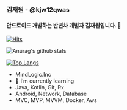 ### 김재원 - @kjw12qwas
#### 안드로이드 개발하는 반년차 개발자 김재원입니다. 👋
[![Hits](https://hits.seeyoufarm.com/api/count/incr/badge.svg?url=https%3A%2F%2Fgithub.com%2Fkjw12qwas&count_bg=%2379C83D&title_bg=%23555555&icon=&icon_color=%23E7E7E7&title=hits&edge_flat=false)](https://hits.seeyoufarm.com)

![Anurag's github stats](https://github-readme-stats.vercel.app/api?username=kjw12qwas&show_icons=true&theme=dracula)

[![Top Langs](https://github-readme-stats.vercel.app/api/top-langs/?username=kjw12qwas)](https://github.com/kjw12qwas/github-readme-stats)


  - MindLogic.Inc
  - 🌱 I’m currently learning 
  - Java, Kotlin, Git, Rx
  - Android, Network, Database
  - MVC, MVP, MVVM, Docker, Aws
